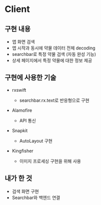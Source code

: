 # Client

## 구현 내용

- 앱 화면 검색
- 앱 시작과 동시에 약물 데이터 전체 decoding 
- searchbar로 특정 약물 검색 (자동 완성 기능)
- 상세 페이지에서 특정 약물에 대한 정보 제공


## 구현에 사용한 기술

- rxswift
  - searchbar.rx.text로 반응형으로 구현

- Alamofire
  - API 통신

- Snapkit
  - AutoLayout 구현

- Kingfisher
  - 이미지 프로세싱 구현을 위해 사용

## 내가 한 것
- 검색 화면 구현
- Searchbar와 백엔드 연결
